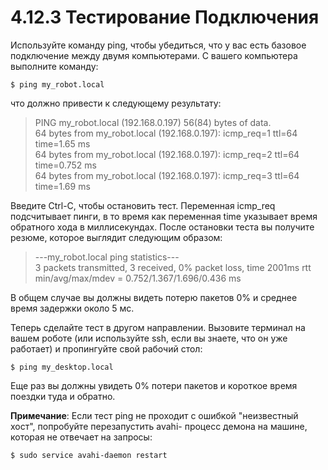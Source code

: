 # 4.12.3 Тестирование Подключения



Используйте команду ping, чтобы убедиться, что у вас есть базовое подключение между двумя компьютерами. С вашего компьютера выполните команду:

```text
$ ping my_robot.local
```

что должно привести к следующему результату:

> PING my\_robot.local \(192.168.0.197\) 56\(84\) bytes of data.  
>  64 bytes from my\_robot.local \(192.168.0.197\): icmp\_req=1 ttl=64 time=1.65 ms  
>  64 bytes from my\_robot.local \(192.168.0.197\): icmp\_req=2 ttl=64 time=0.752 ms  
>  64 bytes from my\_robot.local \(192.168.0.197\): icmp\_req=3 ttl=64 time=1.69 ms

Введите Ctrl-C, чтобы остановить тест. Переменная icmp\_req подсчитывает пинги, в то время как переменная time указывает время обратного хода в миллисекундах. После остановки теста вы получите резюме, которое выглядит следующим образом:

> ---my\_robot.local ping statistics---  
>  3 packets transmitted, 3 received, 0% packet loss, time 2001ms rtt min/avg/max/mdev = 0.752/1.367/1.696/0.436 ms

В общем случае вы должны видеть потерю пакетов 0% и среднее время задержки около 5 мс.

 Теперь сделайте тест в другом направлении. Вызовите терминал на вашем роботе \(или используйте ssh, если вы знаете, что он уже работает\) и пропингуйте свой рабочий стол:

```text
$ ping my_desktop.local
```

Еще раз вы должны увидеть 0% потери пакетов и короткое время поездки туда и обратно. 

**Примечание**: Если тест ping не проходит с ошибкой "неизвестный хост", попробуйте перезапустить avahi- процесс демона на машине, которая не отвечает на запросы:

```text
$ sudo service avahi-daemon restart
```

